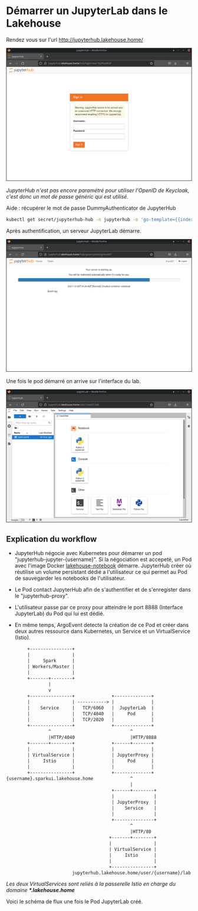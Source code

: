 # Démarrer un JupyterLab dans le Lakehouse

Rendez vous sur l'url http://jupyterhub.lakehouse.home/

![](images/ex1_hub_login.png)

*JupyterHub n'est pas encore paramétré pour utiliser l'OpenID de Keycloak, c'est donc un mot de passe généric qui est utilisé.*

Aide : récupérer le mot de passe DummyAuthenticator de JupyterHub 
```bash
kubectl get secret/jupyterhub-hub -n jupyterhub -o 'go-template={{index .data "values.yaml" | base64decode | }}' | grep password
```

Après authentification, un serveur JupyterLab démarre.

![](images/ex1_pod_starting.png)

Une fois le pod démarré on arrive sur l'interface du lab.

![](images/ex1_lab.png)

## Explication du workflow

- JupyterHub négocie avec Kubernetes pour démarrer un pod "jupyterhub-jupyter-{username}". Si la négociation est accepeté, un Pod avec l'image Docker [lakehouse-notebook](https://hub.docker.com/r/maximechartier/lakehouse-notebook) démarre. JupyterHub créer où réutilise un volume persistant dédié a l'utilisateur ce qui permet au Pod de sauvegarder les notebooks de l'utilisateur.

- Le Pod contact JupyterHub afin de s'authentifier et de s'enregister dans le "jupyterhub-proxy".

- L'utilisateur passe par ce proxy pour atteindre le port 8888  (Interface JupyterLab) du Pod qui lui est dédié.

- En même temps, ArgoEvent detecte la création de ce Pod et créer dans deux autres ressource dans Kubernetes, un Service et un VirtualService (Istio).

```
        +----------------+
        |                |
        |     Spark      |
        | Workers/Master |
        |                |
        +-------+--------+
                |
                v
        +----------------+              +--------------+
        |                | -----------> |              |
        |    Service     |   TCP/6060   |  JupyterLab  |
        |                |   TCP/4040   |     Pod      |
        |                |   TCP/2020   |              |
        +----------------+              +--------------+
                ^                              ^
                |HTTP/4040                     |HTTP/8888
        +-------+--------+              +------+-------+
        |                |              |              |
        | VirtualService |              | JupyterProxy |
        |     Istio      |              |     Pod      |
        |                |              |              |
        +----------------+              +--------------+
{username}.sparkui.lakehouse.home              ^
                                               |
                                        +------+--------+
                                        |               |
                                        | JupyterProxy  |
                                        |    Service    |
                                        |               |
                                        +---------------+
                                               ^
                                               |HTTP/80
                                       +-------+--------+
                                       |                |
                                       | VirtualService |
                                       |     Istio      |
                                       |                |
                                       +----------------+
                         jupyterhub.lakehouse.home/user/{username}/lab
```
*Les deux VirtualServices sont reliés à la passerelle Istio en charge du domaine **\*.lakehouse.home***

Voici le schéma de flux une fois le Pod JupyterLab créé.